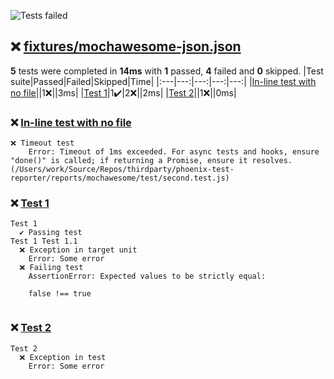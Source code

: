 ![Tests failed](https://img.shields.io/badge/tests-1%20passed%2C%204%20failed-critical)
## ❌ <a id="user-content-r0" href="#r0">fixtures/mochawesome-json.json</a>
**5** tests were completed in **14ms** with **1** passed, **4** failed and **0** skipped.
|Test suite|Passed|Failed|Skipped|Time|
|:---|---:|---:|---:|---:|
|[In-line test with no file](#r0s0)||1❌||3ms|
|[Test 1](#r0s1)|1✔️|2❌||2ms|
|[Test 2](#r0s2)||1❌||0ms|
### ❌ <a id="user-content-r0s0" href="#r0s0">In-line test with no file</a>
```
❌ Timeout test
	Error: Timeout of 1ms exceeded. For async tests and hooks, ensure "done()" is called; if returning a Promise, ensure it resolves. (/Users/work/Source/Repos/thirdparty/phoenix-test-reporter/reports/mochawesome/test/second.test.js)
```
### ❌ <a id="user-content-r0s1" href="#r0s1">Test 1</a>
```
Test 1
  ✔️ Passing test
Test 1 Test 1.1
  ❌ Exception in target unit
	Error: Some error
  ❌ Failing test
	AssertionError: Expected values to be strictly equal:
	
	false !== true
	
```
### ❌ <a id="user-content-r0s2" href="#r0s2">Test 2</a>
```
Test 2
  ❌ Exception in test
	Error: Some error
```